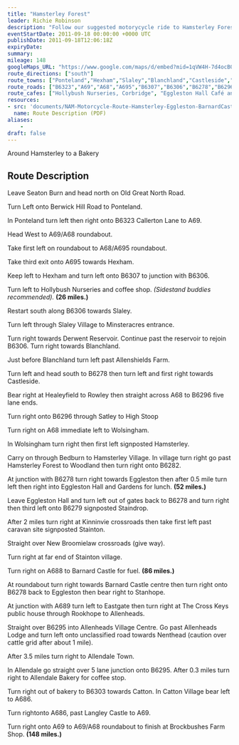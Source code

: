 ```yaml
---
title: "Hamsterley Forest"
leader: Richie Robinson
description: "Follow our suggested motorycycle ride to Hamsterley Forest."
eventStartDate: 2011-09-18 00:00:00 +0000 UTC
publishDate: 2011-09-18T12:06:18Z
expiryDate:
summary:
mileage: 148
googleMaps_URL: "https://www.google.com/maps/d/embed?mid=1qVW4H-7d4ocB0qnatcFiiQvbNQU3s-b2"
route_directions: ["south"]
route_towns: ["Ponteland","Hexham","Slaley","Blanchland","Castleside","Satley","High Stoop","Wolsingham","Bedburn","Hamsterley","Eggleston","Staindrop","Stainton","Barnard Castle","Stanhope","Eastgate","Rookhope","Allenheads","Nenthead","Allendale Town","Catton","Langley"]
route_roads: ["B6323","A69","A68","A695","B6307","B6306","B6278","B6296","B6282","B6278","B6279","A688","A689","B6295","A686"]
route_cafes: ["Hollybush Nurseries, Corbridge", "Eggleston Hall Café and Tearooms, Eggleston", "Brockbushes Farm Shop, Corbridge"]
resources:
- src: 'documents/NAM-Motorcycle-Route-Hamsterley-Eggleston-BarnardCastle-Stanhope-Allenheads.pdf'
  name: Route Description (PDF)
aliases:
    - 
draft: false
---
```


Around Hamsterley to a Bakery

## Route Description

Leave Seaton Burn and head north on Old Great North Road.

Turn Left onto Berwick Hill Road to Ponteland.

In Ponteland turn left then right onto B6323 Callerton Lane to A69.

Head West to A69/A68 roundabout.

Take first left on roundabout to A68/A695 roundabout.

Take third exit onto A695 towards Hexham.

Keep left to Hexham and turn left onto B6307 to junction with B6306.

Turn left to Hollybush Nurseries and coffee shop. *(Sidestand buddies recommended).* **(26 miles.)**

Restart south along B6306 towards Slaley.

Turn left through Slaley Village to Minsteracres entrance.

Turn right towards Derwent Reservoir. Continue past the reservoir to rejoin B6306. Turn right towards Blanchland.

Just before Blanchland turn left past Allenshields Farm.

Turn left and head south to B6278 then turn left and first right towards Castleside.

Bear right at Healeyfield to Rowley then straight across A68 to B6296 five lane ends.

Turn right onto B6296 through Satley to High Stoop

Turn right on A68 immediate left to Wolsingham.

In Wolsingham turn right then first left signposted Hamsterley.

Carry on through Bedburn to Hamsterley Village. In village turn right go past Hamsterley Forest to Woodland then turn right onto
B6282.

At junction with B6278 turn right towards Eggleston then after 0.5 mile turn left then
right into Eggleston Hall and Gardens for lunch. **(52 miles.)**

Leave Eggleston Hall and turn left out of gates back to B6278 and turn right then third left onto B6279 signposted Staindrop.

After 2 miles turn right at Kinninvie crossroads then take first left past caravan site signposted Stainton.

Straight over New Broomielaw crossroads (give way).

Turn right at far end of Stainton village.

Turn right on A688 to Barnard Castle for fuel. **(86 miles.)**

At roundabout turn right towards Barnard Castle centre then turn right onto B6278 back to Eggleston then bear right to Stanhope.

At junction with A689 turn left to Eastgate then turn right at The Cross Keys public house through Rookhope to Allenheads.

Straight over B6295 into Allenheads Village Centre. Go past Allenheads Lodge and turn left onto unclassified road towards Nenthead (caution over cattle grid after about 1 mile).

After 3.5 miles turn right to Allendale Town.

In Allendale go straight over 5 lane junction onto B6295. After 0.3 miles turn right to Allendale Bakery for coffee stop.

Turn right out of bakery to B6303 towards Catton. In Catton Village bear left to A686.

Turn rightonto A686, past Langley Castle to A69.

Turn right onto A69 to A69/A68 roundabout to finish at Brockbushes Farm Shop. **(148 miles.)** 




